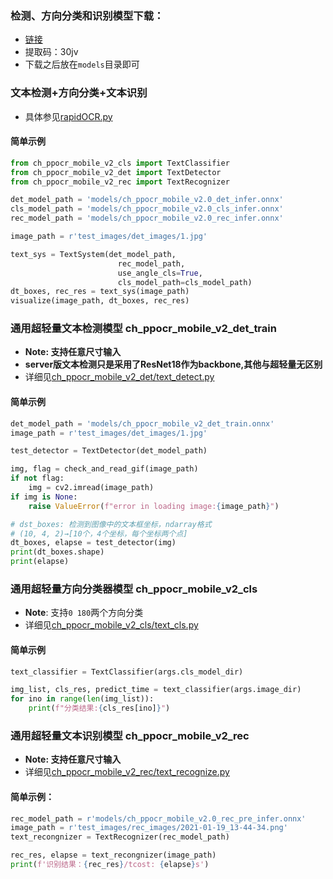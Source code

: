### 检测、方向分类和识别模型下载：
- [链接](https://pan.baidu.com/s/1qkqWK4wRdMjqGGbzR-FyWg)
- 提取码：30jv
- 下载之后放在`models`目录即可

### 文本检测+方向分类+文本识别
- 具体参见[rapidOCR.py](./rapidOCR.py)

#### 简单示例
```python
from ch_ppocr_mobile_v2_cls import TextClassifier
from ch_ppocr_mobile_v2_det import TextDetector
from ch_ppocr_mobile_v2_rec import TextRecognizer

det_model_path = 'models/ch_ppocr_mobile_v2.0_det_infer.onnx'
cls_model_path = 'models/ch_ppocr_mobile_v2.0_cls_infer.onnx'
rec_model_path = 'models/ch_ppocr_mobile_v2.0_rec_infer.onnx'

image_path = r'test_images/det_images/1.jpg'

text_sys = TextSystem(det_model_path,
                        rec_model_path,
                        use_angle_cls=True,
                        cls_model_path=cls_model_path)
dt_boxes, rec_res = text_sys(image_path)
visualize(image_path, dt_boxes, rec_res)
```

### 通用超轻量文本检测模型 ch_ppocr_mobile_v2_det_train

- **Note: 支持任意尺寸输入**
- **server版文本检测只是采用了ResNet18作为backbone,其他与超轻量无区别**
- 详细见[ch_ppocr_mobile_v2_det/text_detect.py](./ch_ppocr_mobile_v2_det/text_detect.py)

#### 简单示例
```python
det_model_path = 'models/ch_ppocr_mobile_v2_det_train.onnx'
image_path = r'test_images/det_images/1.jpg'

test_detector = TextDetector(det_model_path)

img, flag = check_and_read_gif(image_path)
if not flag:
    img = cv2.imread(image_path)
if img is None:
    raise ValueError(f"error in loading image:{image_path}")

# dst_boxes: 检测到图像中的文本框坐标，ndarray格式
# (10, 4, 2)→[10个，4个坐标，每个坐标两个点]
dt_boxes, elapse = test_detector(img)
print(dt_boxes.shape)
print(elapse)
```

### 通用超轻量方向分类器模型 ch_ppocr_mobile_v2_cls
- **Note**: 支持`0 180`两个方向分类
- 详细见[ch_ppocr_mobile_v2_cls/text_cls.py](./ch_ppocr_mobile_v2_cls/text_cls.py)

#### 简单示例
```python
text_classifier = TextClassifier(args.cls_model_dir)

img_list, cls_res, predict_time = text_classifier(args.image_dir)
for ino in range(len(img_list)):
    print(f"分类结果:{cls_res[ino]}")
```

### 通用超轻量文本识别模型 ch_ppocr_mobile_v2_rec

- **Note:  支持任意尺寸输入**
- 详细见[ch_ppocr_mobile_v2_rec/text_recognize.py](./ch_ppocr_mobile_v2_rec/text_recognize.py)


#### 简单示例：
```python
rec_model_path = r'models/ch_ppocr_mobile_v2.0_rec_pre_infer.onnx'
image_path = r'test_images/rec_images/2021-01-19_13-44-34.png'
text_recongnizer = TextRecognizer(rec_model_path)

rec_res, elapse = text_recongnizer(image_path)
print(f'识别结果：{rec_res}/tcost: {elapse}s')
```